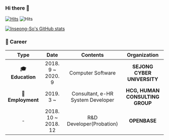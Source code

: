 ### Hi there 👋

[![Hits](https://hits.seeyoufarm.com/api/count/incr/badge.svg?url=https://github.com/InSeong-So)](https://hits.seeyoufarm.com) ![Hits](https://img.shields.io/github/followers/InSeong-So?label=Follow)

[![Inseong-So's GitHub stats](https://github-readme-stats.vercel.app/api?username=Inseong-So)](https://github.com/Inseong-So/Inseong-So)

### :ocean: Career

| **Type** | **Date** | **Contents** | **Organization** |
|:--------:|:--------:|:--------:|:--------:|
| **:mortar_board: Education** | 2018. 9 ~ 2020. 9 | Computer Software | **SEJONG CYBER UNIVERSITY** |
| **:briefcase:Employment** | 2019. 3 ~ | Consultant, e-HR System Developer | **HCG, HUMAN CONSULTING GROUP** |
| - | 2018. 10 ~ 2018. 12 | R&D Developer(Probation) | **OPENBASE** |

<!--
**InSeong-So/Inseong-So** is a ✨ _special_ ✨ repository because its `README.md` (this file) appears on your GitHub profile.

Here are some ideas to get you started:

- 🔭 I’m currently working on ...
- 🌱 I’m currently learning ...
- 👯 I’m looking to collaborate on ...
- 🤔 I’m looking for help with ...
- 💬 Ask me about ...
- 📫 How to reach me: ...
- 😄 Pronouns: ...
- ⚡ Fun fact: ...
-->
